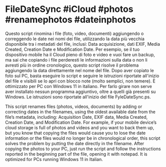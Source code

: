 # FileDateSync #iCloud #photos #renamephotos #dateinphotos
Questo script rinomina i file (foto, video, documenti) aggiungendo o correggendo le date nei nomi dei file, utilizzando la data più vecchia disponibile tra i metadati del file, inclusi: Data acquisizione, dati EXIF, Media Created, Creation Date e Modification Date. Per esempio, se il tuo dispositivo mobile ha il Cloud pieno di foto e video e vuoi fare un backup, ma sai che copiando i file perderesti le informazioni sulla data o non li avresti più in ordine cronologico, questo script risolve il problema aggiungendo la data direttamente nel nome del file. Dopo aver copiato le foto sul PC, basta eseguire lo script e seguire le istruzioni riportate all'inizio del file e visibili se lo apri con blocco note (molto semplici, non temere). È ottimizzato per PC con Windows 11 in italiano. Per farlo girare non serve aver installato nessun programma aggiuntivo, oltre a quelli già presenti su Windows. Le istruzioni sono riportate all'inizio del file FyleDateSync.ps.

This script renames files (photos, videos, documents) by adding or correcting dates in the filenames, using the oldest available date from the file’s metadata, including: Acquisition Date, EXIF data, Media Created, Creation Date, and Modification Date. For example, if your mobile device’s cloud storage is full of photos and videos and you want to back them up, but you know that copying the files would cause you to lose the date information or the files would no longer be in chronological order, this script solves the problem by putting the date directly in the filename. After copying the photos to your PC, just run the script and follow the instructions reported in the beginning part of the file, opening it with notepad. It is optimized for PCs running Windows 11 in Italian.
